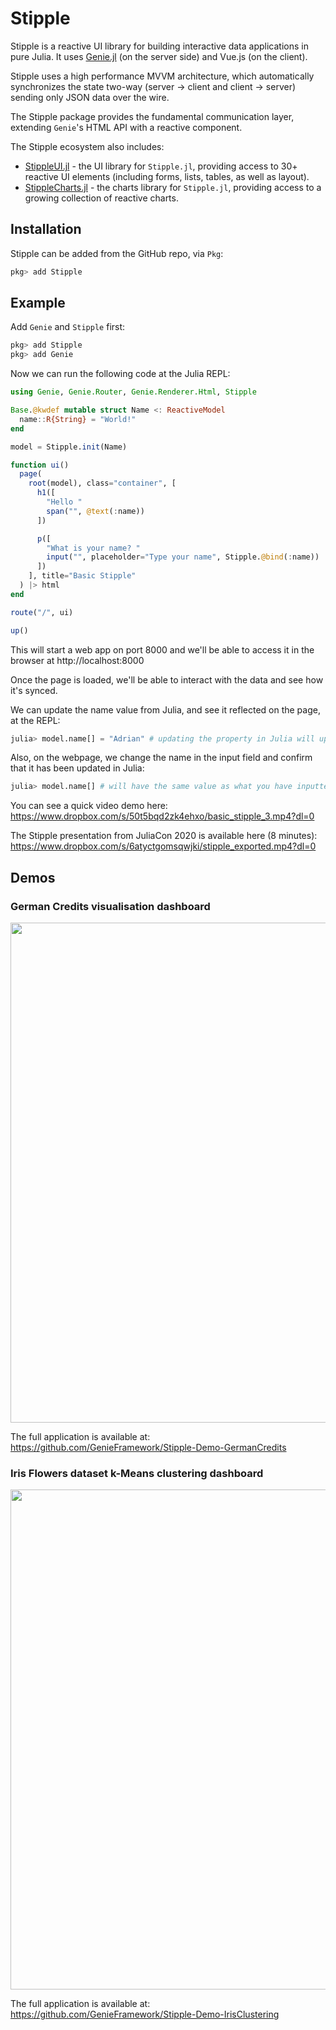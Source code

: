 # Stipple

Stipple is a reactive UI library for building interactive data applications in pure Julia.
It uses [Genie.jl]((https://github.com/GenieFramework/Genie.jl)) (on the server side) and Vue.js (on the client).

Stipple uses a high performance MVVM architecture, which automatically synchronizes the state two-way
(server -> client and client -> server) sending only JSON data over the wire.

The Stipple package provides the fundamental communication layer, extending `Genie`'s HTML API with a reactive component.

The Stipple ecosystem also includes:

* [StippleUI.jl](https://github.com/GenieFramework/StippleUI.jl) - the UI library for `Stipple.jl`, providing access to 30+ reactive UI elements (including forms, lists, tables, as well as layout).
* [StippleCharts.jl](https://github.com/GenieFramework/StippleCharts.jl) - the  charts library for `Stipple.jl`, providing access to a growing collection of reactive charts.

## Installation

Stipple can be added from the GitHub repo, via `Pkg`:
```julia
pkg> add Stipple
```

## Example

Add `Genie` and `Stipple` first:
```julia
pkg> add Stipple
pkg> add Genie
```

Now we can run the following code at the Julia REPL:

```julia
using Genie, Genie.Router, Genie.Renderer.Html, Stipple

Base.@kwdef mutable struct Name <: ReactiveModel
  name::R{String} = "World!"
end

model = Stipple.init(Name)

function ui()
  page(
    root(model), class="container", [
      h1([
        "Hello "
        span("", @text(:name))
      ])

      p([
        "What is your name? "
        input("", placeholder="Type your name", Stipple.@bind(:name))
      ])
    ], title="Basic Stipple"
  ) |> html
end

route("/", ui)

up()
```

This will start a web app on port 8000 and we'll be able to access it in the browser at http://localhost:8000

Once the page is loaded, we'll be able to interact with the data and see how it's synced.

We can update the name value from Julia, and see it reflected on the page, at the REPL:
```julia
julia> model.name[] = "Adrian" # updating the property in Julia will update the values on the front
```

Also, on the webpage, we change the name in the input field and confirm that it has been updated in Julia:
```julia
julia> model.name[] # will have the same value as what you have inputted on the web page
```

You can see a quick video demo here:
<https://www.dropbox.com/s/50t5bqd2zk4ehxo/basic_stipple_3.mp4?dl=0>

The Stipple presentation from JuliaCon 2020 is available here (8 minutes): 
<https://www.dropbox.com/s/6atyctgomsqwjki/stipple_exported.mp4?dl=0>

## Demos

### German Credits visualisation dashboard

<img src="https://genieframework.com/githubimg/Screenshot_German_Credits.png" width=800>

The full application is available at:
<https://github.com/GenieFramework/Stipple-Demo-GermanCredits>

### Iris Flowers dataset k-Means clustering dashboard

<img src="https://genieframework.com/githubimg/Screenshot_Iris_Data.png" width=800>

The full application is available at:
<https://github.com/GenieFramework/Stipple-Demo-IrisClustering>
